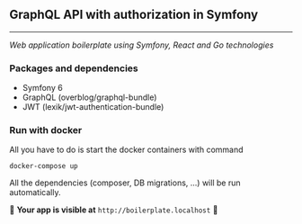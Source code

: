 GraphQL API with authorization in Symfony
---
---
*Web application boilerplate using Symfony, React and Go technologies*

### Packages and dependencies
 
 - Symfony 6
 - GraphQL (overblog/graphql-bundle)
 - JWT (lexik/jwt-authentication-bundle)

### Run with docker

All you have to do is start the docker containers with command
```
docker-compose up
```
All the dependencies (composer, DB migrations, ...) will be run automatically.

:tada: **Your app is visible at** `http://boilerplate.localhost` :tada: